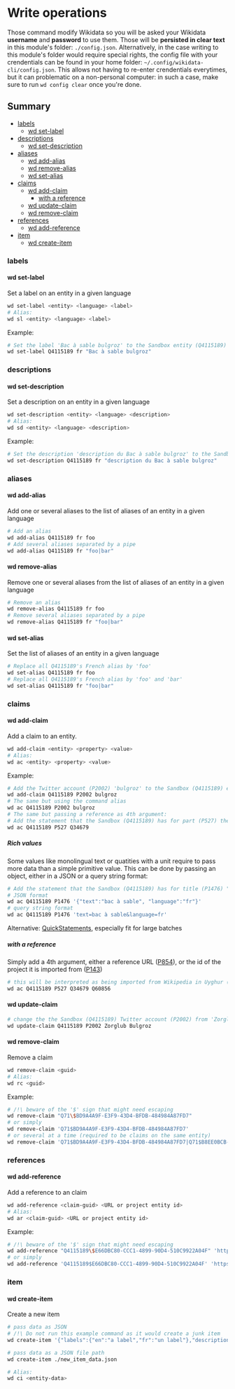 # Write operations

Those command modify Wikidata so you will be asked your Wikidata **username** and **password** to use them. Those will be **persisted in clear text** in this module's folder: `./config.json`. Alternatively, in the case writing to this module's folder would require special rights, the config file with your crendentials can be found in your home folder: `~/.config/wikidata-cli/config.json`. This allows not having to re-enter crendentials everytimes, but it can problematic on a non-personal computer: in such a case, make sure to run `wd config clear` once you're done.

## Summary

<!-- START doctoc generated TOC please keep comment here to allow auto update -->
<!-- DON'T EDIT THIS SECTION, INSTEAD RE-RUN doctoc TO UPDATE -->


- [labels](#labels)
  - [wd set-label](#wd-set-label)
- [descriptions](#descriptions)
  - [wd set-description](#wd-set-description)
- [aliases](#aliases)
  - [wd add-alias](#wd-add-alias)
  - [wd remove-alias](#wd-remove-alias)
  - [wd set-alias](#wd-set-alias)
- [claims](#claims)
  - [wd add-claim](#wd-add-claim)
    - [with a reference](#with-a-reference)
  - [wd update-claim](#wd-update-claim)
  - [wd remove-claim](#wd-remove-claim)
- [references](#references)
  - [wd add-reference](#wd-add-reference)
- [item](#item)
  - [wd create-item](#wd-create-item)

<!-- END doctoc generated TOC please keep comment here to allow auto update -->

### labels
#### wd set-label

Set a label on an entity in a given language
```sh
wd set-label <entity> <language> <label>
# Alias:
wd sl <entity> <language> <label>
```
Example:
```sh
# Set the label 'Bac à sable bulgroz' to the Sandbox entity (Q4115189) in French
wd set-label Q4115189 fr "Bac à sable bulgroz"
```

### descriptions
#### wd set-description

Set a description on an entity in a given language
```sh
wd set-description <entity> <language> <description>
# Alias:
wd sd <entity> <language> <description>
```
Example:
```sh
# Set the description 'description du Bac à sable bulgroz' to the Sandbox entity (Q4115189) in French
wd set-description Q4115189 fr "description du Bac à sable bulgroz"
```

### aliases
#### wd add-alias
Add one or several aliases to the list of aliases of an entity in a given language
```sh
# Add an alias
wd add-alias Q4115189 fr foo
# Add several aliases separated by a pipe
wd add-alias Q4115189 fr "foo|bar"
```

#### wd remove-alias
Remove one or several aliases from the list of aliases of an entity in a given language
```sh
# Remove an alias
wd remove-alias Q4115189 fr foo
# Remove several aliases separated by a pipe
wd remove-alias Q4115189 fr "foo|bar"
```

#### wd set-alias
Set the list of aliases of an entity in a given language
```sh
# Replace all Q4115189's French alias by 'foo'
wd set-alias Q4115189 fr foo
# Replace all Q4115189's French alias by 'foo' and 'bar'
wd set-alias Q4115189 fr "foo|bar"
```

### claims
#### wd add-claim

Add a claim to an entity.<br>

```sh
wd add-claim <entity> <property> <value>
# Alias:
wd ac <entity> <property> <value>
```

Example:
```sh
# Add the Twitter account (P2002) 'bulgroz' to the Sandbox (Q4115189) entity
wd add-claim Q4115189 P2002 bulgroz
# The same but using the command alias
wd ac Q4115189 P2002 bulgroz
# The same but passing a reference as 4th argument:
# Add the statement that the Sandbox (Q4115189) has for part (P527) the sand (Q34679)
wd ac Q4115189 P527 Q34679
```

##### Rich values
Some values like monolingual text or quatities with a unit require to pass more data than a simple primitive value. This can be done by passing an object, either in a JSON or a query string format:
```sh
# Add the statement that the Sandbox (Q4115189) has for title (P1476) "bac à sable" in French
# JSON format
wd ac Q4115189 P1476 '{"text":"bac à sable", "language":"fr"}'
# query string format
wd ac Q4115189 P1476 'text=bac à sable&language=fr'
```

Alternative: [QuickStatements](https://tools.wmflabs.org/wikidata-todo/quick_statements.php), especially fit for large batches

##### with a reference
Simply add a 4th argument, either a reference URL ([P854](https://www.wikidata.org/wiki/Property:P854)), or the id of the project it is imported from ([P143](https://www.wikidata.org/wiki/Property:P143))
``` sh
# this will be interpreted as being imported from Wikipedia in Uyghur (Q60856)
wd ac Q4115189 P527 Q34679 Q60856
```

#### wd update-claim
```sh
# change the the Sandbox (Q4115189) Twitter account (P2002) from 'Zorglub' to 'Bulgroz'
wd update-claim Q4115189 P2002 Zorglub Bulgroz
```

#### wd remove-claim
Remove a claim
```sh
wd remove-claim <guid>
# Alias:
wd rc <guid>
```

Example:
```sh
# /!\ beware of the '$' sign that might need escaping
wd remove-claim "Q71\$BD9A4A9F-E3F9-43D4-BFDB-484984A87FD7"
# or simply
wd remove-claim 'Q71$BD9A4A9F-E3F9-43D4-BFDB-484984A87FD7'
# or several at a time (required to be claims on the same entity)
wd remove-claim 'Q71$BD9A4A9F-E3F9-43D4-BFDB-484984A87FD7|Q71$B8EE0BCB-A0D9-4821-A8B4-FB9E9D2B1251|Q71$2FCCF7DD-32BD-496C-890D-FEAD8181EEED'
```

### references
#### wd add-reference

Add a reference to an claim
```sh
wd add-reference <claim-guid> <URL or project entity id>
# Alias:
wd ar <claim-guid> <URL or project entity id>
```

Example:
```sh
# /!\ beware of the '$' sign that might need escaping
wd add-reference "Q4115189\$E66DBC80-CCC1-4899-90D4-510C9922A04F" 'https://example.org/rise-and-box-of-the-holy-sand-box'
# or simply
wd add-reference 'Q4115189$E66DBC80-CCC1-4899-90D4-510C9922A04F' 'https://example.org/rise-and-box-of-the-holy-sand-box'
```

### item
#### wd create-item

Create a new item

```sh
# pass data as JSON
# /!\ Do not run this example command as it would create a junk item
wd create-item '{"labels":{"en":"a label","fr":"un label"},"descriptions":{"en":"some description","fr":"une description"},"claims":{"P1775":["Q3576110","Q12206942"],"P2002":"bulgroz"}}'

# pass data as a JSON file path
wd create-item ./new_item_data.json

# Alias:
wd ci <entity-data>
```
